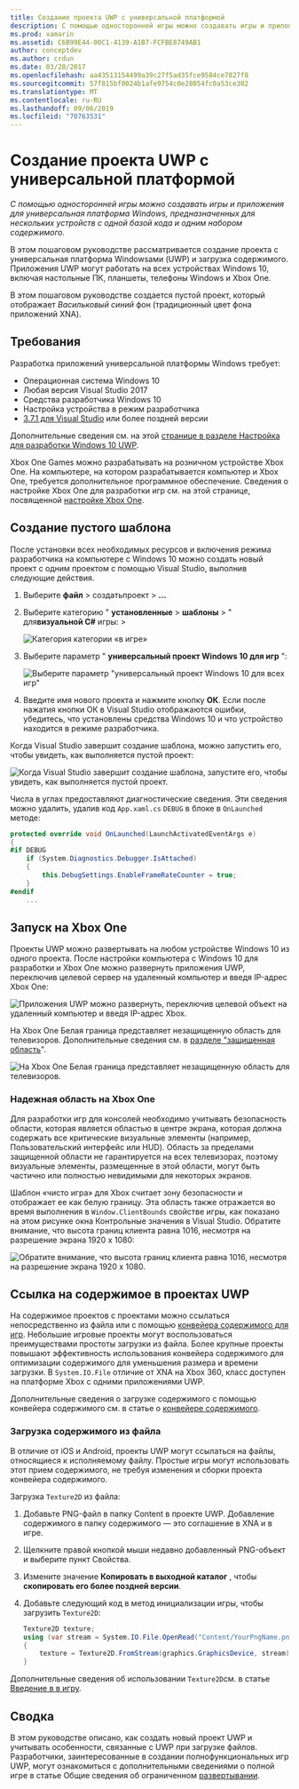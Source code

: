 ```yaml
---
title: Создание проекта UWP с универсальной платформой
description: С помощью односторонней игры можно создавать игры и приложения для универсальная платформа Windows, предназначенных для нескольких устройств с одной базой кода и одним набором содержимого.
ms.prod: xamarin
ms.assetid: C6B99E44-00C1-4139-A1B7-FCFBE8749AB1
author: conceptdev
ms.author: crdun
ms.date: 03/28/2017
ms.openlocfilehash: aa43513154499a39c27f5ad35fce9584ce7827f8
ms.sourcegitcommit: 57f815bf0024b1afe9754c0e28054fc0a53ce302
ms.translationtype: MT
ms.contentlocale: ru-RU
ms.lasthandoff: 09/06/2019
ms.locfileid: "70763531"
---
```

# <a name="creating-a-monogame-uwp-project"></a>Создание проекта UWP с универсальной платформой

_С помощью односторонней игры можно создавать игры и приложения для универсальная платформа Windows, предназначенных для нескольких устройств с одной базой кода и одним набором содержимого._

В этом пошаговом руководстве рассматривается создание проекта с универсальная платформа Windowsами (UWP) и загрузка содержимого. Приложения UWP могут работать на всех устройствах Windows 10, включая настольные ПК, планшеты, телефоны Windows и Xbox One.

В этом пошаговом руководстве создается пустой проект, который отображает *Васильковый синий* фон (традиционный цвет фона приложений XNA).

## <a name="requirements"></a>Требования

Разработка приложений универсальной платформы Windows требует:

- Операционная система Windows 10
- Любая версия Visual Studio 2017
- Средства разработчика Windows 10
- Настройка устройства в режим разработчика
- [3.7.1 для Visual Studio](http://community.monogame.net/t/monogame-3-7-1-release/11173) или более поздней версии

Дополнительные сведения см. на этой [странице в разделе Настройка для разработки Windows 10 UWP](https://msdn.microsoft.com/windows/uwp/get-started/get-set-up).

Xbox One Games можно разрабатывать на розничном устройстве Xbox One. На компьютере, на котором разрабатывается компьютер и Xbox One, требуется дополнительное программное обеспечение. Сведения о настройке Xbox One для разработки игр см. на этой странице, посвященной [настройке Xbox One](https://msdn.microsoft.com/windows/uwp/xbox-apps/index).

## <a name="creating-an-empty-template"></a>Создание пустого шаблона

После установки всех необходимых ресурсов и включения режима разработчика на компьютере с Windows 10 можно создать новый проект с одним проектом с помощью Visual Studio, выполнив следующие действия.

1. Выберите **файл** > создатьпроект >  **...**
1. Выберите категорию " **установленные** > **шаблоны** > " для**визуальной C#**  игры:  > 

    ![](uwp-images/image1.png "Категория категории «в игре»")

1. Выберите параметр " **универсальный проект Windows 10 для игр** ":

    ![](uwp-images/image2.png "Выберите параметр \"универсальный проект Windows 10 для всех игр\"")

1. Введите имя нового проекта и нажмите кнопку **ОК**.
Если после нажатия кнопки ОК в Visual Studio отображаются ошибки, убедитесь, что установлены средства Windows 10 и что устройство находится в режиме разработчика.

Когда Visual Studio завершит создание шаблона, можно запустить его, чтобы увидеть, как выполняется пустой проект:

![](uwp-images/image3.png "Когда Visual Studio завершит создание шаблона, запустите его, чтобы увидеть, как выполняется пустой проект.")

Числа в углах предоставляют диагностические сведения. Эти сведения можно удалить, удалив код `App.xaml.cs` `DEBUG` в блоке в `OnLaunched` методе:

```csharp
protected override void OnLaunched(LaunchActivatedEventArgs e)
{
#if DEBUG
    if (System.Diagnostics.Debugger.IsAttached)
    {
        this.DebugSettings.EnableFrameRateCounter = true;
    }
#endif
    ...
```

## <a name="running-on-xbox-one"></a>Запуск на Xbox One

Проекты UWP можно развертывать на любом устройстве Windows 10 из одного проекта. После настройки компьютера с Windows 10 для разработки и Xbox One можно развернуть приложения UWP, переключив целевой сервер на удаленный компьютер и введя IP-адрес Xbox One:

![](uwp-images/remote.png "Приложения UWP можно развернуть, переключив целевой объект на удаленный компьютер и введя IP-адрес Xbox.")

На Xbox One Белая граница представляет незащищенную область для телевизоров. Дополнительные сведения см. в [разделе "защищенная область](#safe-area-on-xbox-one)".

![](uwp-images/safearea.png "На Xbox One Белая граница представляет незащищенную область для телевизоров.")

### <a name="safe-area-on-xbox-one"></a>Надежная область на Xbox One

Для разработки игр для консолей необходимо учитывать безопасность области, которая является областью в центре экрана, которая должна содержать все критические визуальные элементы (например, Пользовательский интерфейс или HUD). Область за пределами защищенной области не гарантируется на всех телевизорах, поэтому визуальные элементы, размещенные в этой области, могут быть частично или полностью невидимыми для некоторых экранов.

Шаблон «чисто игра» для Xbox считает зону безопасности и отображает ее как белую границу. Эта область также отражается во время выполнения в `Window.ClientBounds` свойстве игры, как показано на этом рисунке окна Контрольные значения в Visual Studio. Обратите внимание, что высота границ клиента равна 1016, несмотря на разрешение экрана 1920 x 1080:

![](uwp-images/clientbounds.png "Обратите внимание, что высота границ клиента равна 1016, несмотря на разрешение экрана 1920 x 1080.")

## <a name="referencing-content-in-uwp-projects"></a>Ссылка на содержимое в проектах UWP

На содержимое проектов с проектами можно ссылаться непосредственно из файла или с помощью [конвейера содержимого для игр](https://github.com/xamarin/docs-archive/blob/master/Docs/CocosSharp/content-pipeline/introduction.md). Небольшие игровые проекты могут воспользоваться преимуществами простоты загрузки из файла. Более крупные проекты повышают эффективность использования конвейера содержимого для оптимизации содержимого для уменьшения размера и времени загрузки. В `System.IO.File` отличие от XNA на Xbox 360, класс доступен на платформе Xbox с одними приложениями UWP.

Дополнительные сведения о загрузке содержимого с помощью конвейера содержимого см. в статье о [конвейере содержимого](https://github.com/xamarin/docs-archive/blob/master/Docs/CocosSharp/content-pipeline/introduction.md).

### <a name="loading-content-from-file"></a>Загрузка содержимого из файла

В отличие от iOS и Android, проекты UWP могут ссылаться на файлы, относящиеся к исполняемому файлу. Простые игры могут использовать этот прием содержимого, не требуя изменения и сборки проекта конвейера содержимого.

Загрузка `Texture2D` из файла:

1. Добавьте PNG-файл в папку Content в проекте UWP. Добавление содержимого в папку содержимого — это соглашение в XNA и в игре.
1. Щелкните правой кнопкой мыши недавно добавленный PNG-объект и выберите пункт Свойства.
1. Измените значение **Копировать в выходной каталог** , чтобы **скопировать его более поздней версии**.
1. Добавьте следующий код в метод инициализации игры, чтобы загрузить `Texture2D`:

    ```csharp
    Texture2D texture;
    using (var stream = System.IO.File.OpenRead("Content/YourPngName.png"))
    {
        texture = Texture2D.FromStream(graphics.GraphicsDevice, stream);
    }
    ```

Дополнительные сведения об использовании `Texture2D`см. в статье [Введение в в игру](~/graphics-games/monogame/introduction/index.md).

## <a name="summary"></a>Сводка

В этом руководстве описано, как создать новый проект UWP и учитывать особенности, связанные с UWP при загрузке файлов. Разработчики, заинтересованные в создании полнофункциональных игр UWP, могут ознакомиться с дополнительными сведениями о полной игре в статье Общие сведения об ограниченном [развертывании](~/graphics-games/monogame/introduction/index.md).
